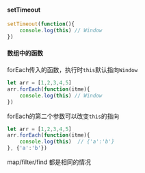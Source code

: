 
#### setTimeout

```javascript
setTimeout(function(){
    console.log(this) // Window
})

```

#### 数组中的函数

forEach传入的函数，执行时`this`默认指向`Window`

```javascript
let arr = [1,2,3,4,5]
arr.forEach(function(itme){
    console.log(this) // Window
})
```

forEach的第二个参数可以改变`this`的指向

```javascript
let arr = [1,2,3,4,5]
arr.forEach(function(itme){
    console.log(this)  // {'a':'b'}
}, {'a':'b'})
```

map/filter/find 都是相同的情况

